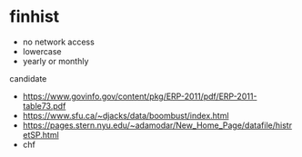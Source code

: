 # finhist

- no network access
- lowercase
- yearly or monthly

candidate

- https://www.govinfo.gov/content/pkg/ERP-2011/pdf/ERP-2011-table73.pdf
- https://www.sfu.ca/~djacks/data/boombust/index.html
- https://pages.stern.nyu.edu/~adamodar/New_Home_Page/datafile/histretSP.html
- chf

